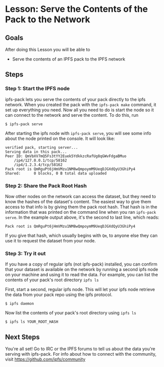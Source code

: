 # Lesson: Serve the Contents of the Pack to the Network

## Goals

After doing this Lesson you will be able to

* Serve the contents of an IPFS pack to the IPFS network

## Steps

### Step 1: Start the IPFS node

ipfs-pack lets you serve the contents of your pack directly to the ipfs network. When you created the pack with the `ipfs-pack make` command, it set up everything you need. Now all you need to do is start the node so it can connect to the network and serve the content.  To do this, run

```
$ ipfs-pack serve
```

After starting the ipfs node with `ipfs-pack serve`, you will see some info about the node printed on the console. It will look like:

```
verified pack, starting server...
Serving data in this pack...
Peer ID: QmVbXV7mQ5Fs3tYY2Euek5YdkkzcRafUg8qGWvFdgaBMuo
    /ip4/127.0.0.1/tcp/58162
    /ip4/1.2.3.4/tcp/58162
Pack root is QmRguPt6jHmVMzu1NM8wQmpoymM9UeqDJGXdQyU3GhiPy4
Shared:      0 blocks, 0 B total data uploaded
```

### Step 2: Share the Pack Root Hash

Now other nodes on the network can access the dataset, but they need to know the hashes of the dataset's content. The easiest way to give them access to that info is by giving them the pack root hash. That hash is in the information that was printed on the command line when you ran `ipfs-pack serve`. In the example output above, it's the second to last line, which reads:

```
Pack root is QmRguPt6jHmVMzu1NM8wQmpoymM9UeqDJGXdQyU3GhiPy4
```

If you give that hash, which usually begins with `Qm`, to anyone else they can use it to request the dataset from your node.

### Step 3: Try it out

If you have a copy of regular ipfs (not ipfs-pack) installed, you can confirm that your dataset is available on the network by running a second ipfs node on your machine and using it to read the data. For example, you can list the contents of your pack's root directory `ipfs ls`

First, start a second, regular ipfs node. This will let your ipfs node retrieve the data from your pack repo using the ipfs protocol.

```
$ ipfs daemon
```

Now list the contents of your pack's root directory using `ipfs ls`
```
$ ipfs ls YOUR_ROOT_HASH
```

## Next Steps

You're all set! Go to IRC or the IPFS forums to tell us about the data you're serving with ipfs-pack. For info about how to connect with the community, visit https://github.com/ipfs/community
